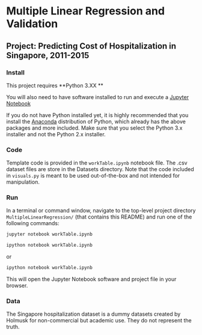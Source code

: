 # Multiple Linear Regression and Validation
## Project: Predicting Cost of Hospitalization in Singapore, 2011-2015

### Install

This project requires **Python 3.XX **

You will also need to have software installed to run and execute a [Jupyter Notebook](http://ipython.org/notebook.html)

If you do not have Python installed yet, it is highly recommended that you install the [Anaconda](http://continuum.io/downloads) distribution of Python, which already has the above packages and more included. Make sure that you select the Python 3.x installer and not the Python 2.x installer.

### Code

Template code is provided in the `workTable.ipynb` notebook file. The .csv dataset files are store in the Datasets directory. Note that the code included in `visuals.py` is meant to be used out-of-the-box and not intended for manipulation. 

### Run

In a terminal or command window, navigate to the top-level project directory `MultipleLinearRegression/` (that contains this README) and run one of the following commands:

```bash
jupyter notebook workTable.ipynb
```
```bash
ipython notebook workTable.ipynb
```  
or
```bash
ipython notebook workTable.ipynb
```  

This will open the Jupyter Notebook software and project file in your browser.

### Data

The Singapore hospitalization dataset is a dummy datasets created by Holmusk for non-commercial but academic use. They do not represent the truth.